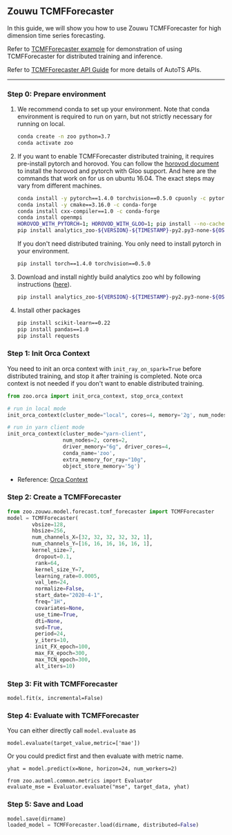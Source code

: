 ## Zouwu TCMFForecaster

In this guide, we will show you how to use Zouwu TCMFForecaster for high dimension time series forecasting.

Refer to [TCMFForecaster example](https://github.com/intel-analytics/analytics-zoo/blob/master/pyzoo/zoo/zouwu/examples/run_electricity.py) for demonstration of using TCMFForecaster for distributed training and inference. 

Refer to [TCMFForecaster API Guide](https://analytics-zoo.github.io/master/#Zouwu/API/AutoTSTrainer/) for more details of AutoTS APIs.

---
### **Step 0: Prepare environment**
1. We recommend conda to set up your environment. Note that conda environment is required to run on 
yarn, but not strictly necessary for running on local. 
    ```bash
    conda create -n zoo python=3.7
    conda activate zoo
    ```

2. If you want to enable TCMFForecaster distributed training, it requires pre-install pytorch and horovod. You can follow the [horovod document](https://github.com/horovod/horovod/blob/master/docs/install.rst) to install the horovod and pytorch with Gloo support.
And here are the commands that work on for us on ubuntu 16.04. The exact steps may vary from different machines.

    ```bash
    conda install -y pytorch==1.4.0 torchvision==0.5.0 cpuonly -c pytorch
    conda install -y cmake==3.16.0 -c conda-forge
    conda install cxx-compiler==1.0 -c conda-forge
    conda install openmpi
    HOROVOD_WITH_PYTORCH=1; HOROVOD_WITH_GLOO=1; pip install --no-cache-dir horovod==0.19.1
    pip install analytics_zoo-${VERSION}-${TIMESTAMP}-py2.py3-none-${OS}_x86_64.whl[ray]
    ```

    If you don't need distributed training. You only need to install pytorch in your environment.

    ```bash
    pip install torch==1.4.0 torchvision==0.5.0
    ```

3. Download and install nightly build analytics zoo whl by following instructions ([here](https://analytics-zoo.github.io/master/#PythonUserGuide/install/#install-the-latest-nightly-build-wheels-for-pip)).
    ```bash
    pip install analytics_zoo-${VERSION}-${TIMESTAMP}-py2.py3-none-${OS}_x86_64.whl[ray]
    ```

4. Install other packages
    ```bash
    pip install scikit-learn==0.22
    pip install pandas==1.0
    pip install requests
    ```

### **Step 1: Init Orca Context**
You need to init an orca context with `init_ray_on_spark=True` before distributed training, and stop it after training is completed. Note orca context is not needed if you don't want to enable distributed training.
```python
from zoo.orca import init_orca_context, stop_orca_context

# run in local mode
init_orca_context(cluster_mode="local", cores=4, memory='2g', num_nodes=1, init_ray_on_spark=True)

# run in yarn client mode
init_orca_context(cluster_mode="yarn-client", 
                  num_nodes=2, cores=2, 
                  driver_memory="6g", driver_cores=4, 
                  conda_name='zoo', 
                  extra_memory_for_ray="10g", 
                  object_store_memory='5g')
```
* Reference: [Orca Context](https://analytics-zoo.github.io/master/#Orca/context/)

### **Step 2: Create a TCMFForecaster**

```python
from zoo.zouwu.model.forecast.tcmf_forecaster import TCMFForecaster
model = TCMFForecaster(
        vbsize=128,
        hbsize=256,
        num_channels_X=[32, 32, 32, 32, 32, 1],
        num_channels_Y=[16, 16, 16, 16, 16, 1],
        kernel_size=7,
         dropout=0.1,
         rank=64,
         kernel_size_Y=7,
         learning_rate=0.0005,
         val_len=24,
         normalize=False,
         start_date="2020-4-1",
         freq="1H",
         covariates=None,
         use_time=True,
         dti=None,
         svd=True,
         period=24,
         y_iters=10,
         init_FX_epoch=100,
         max_FX_epoch=300,
         max_TCN_epoch=300,
         alt_iters=10)
```
### **Step 3: Fit with TCMFForecaster**

```
model.fit(x, incremental=False)
```

### **Step 4: Evaluate with TCMFForecaster**
You can either directly call `model.evaluate` as
```
model.evaluate(target_value,metric=['mae'])
```

Or you could predict first and then evaluate with metric name.

```
yhat = model.predict(x=None, horizon=24, num_workers=2)

from zoo.automl.common.metrics import Evaluator
evaluate_mse = Evaluator.evaluate("mse", target_data, yhat)
```

### **Step 5: Save and Load**

```python
model.save(dirname)
loaded_model = TCMFForecaster.load(dirname, distributed=False)
```